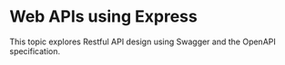 # Web APIs using Express

This topic explores Restful API design using Swagger and the OpenAPI specification.
